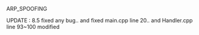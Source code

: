 ARP_SPOOFING 

UPDATE : 8.5 fixed any bug..  and fixed main.cpp line 20.. and Handler.cpp line 93~100 modified
